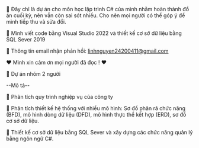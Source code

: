 💌 Đây chỉ là dự án cho môn học lập trình C# của mình nhằm hoàn thành đồ án cuối kỳ, nên vẫn còn sai sót nhiều. Cho nên mọi người có thể góp ý để mình tiếp thu và sửa đổi.

📌 Mình viết code bằng Visual Studio 2022 và thiết kế cơ sở dữ liệu bằng SQL Sever 2019

💌 Thông tin email nhận phản hồi: linhnguyen24200411@gmail.com

❤️ Mình xin cảm ơn mọi người đã đọc ! ❤️

🤝 Dự án nhóm 2 người

--Mô tả--

📌 Phân tích quy trình nghiệp vụ của công ty

📌 Phân tích thiết kế hệ thống với nhiều mô hình: Sơ đồ phân rã chức năng (BFD), mô hình dòng dữ liệu (DFD), mô hình thực thể kết hợp (ERD), sơ đồ cơ sở dữ liệu.

📌 Thiết kế cơ sở dữ liệu bằng SQL Sever và xây dựng các chức năng quản lý bằng ngôn ngữ C#.
